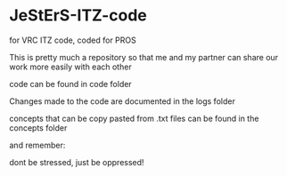 # JeStErS-ITZ-code
for VRC ITZ code, coded for PROS

This is pretty much a repository so that me and my partner can share our work more easily with each other

code can be found in code folder

Changes made to the code are documented in the logs folder

concepts that can be copy pasted from .txt files can be found in the concepts folder

and remember:

  dont be stressed, just be oppressed!
